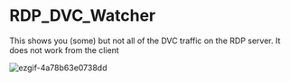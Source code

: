 # RDP_DVC_Watcher

This shows you (some) but not all of the DVC traffic on the RDP server. It does not work from the client

![ezgif-4a78b63e0738dd](https://github.com/user-attachments/assets/4e928400-1791-4375-8c9a-ba24c9e8801f)

